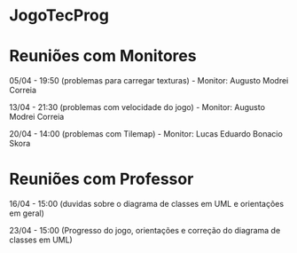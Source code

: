 # JogoTecProg


# Reuniões com Monitores
05/04 - 19:50 (problemas para carregar texturas) - Monitor: Augusto Modrei Correia

13/04 - 21:30 (problemas com velocidade do jogo) - Monitor: Augusto Modrei Correia

20/04 - 14:00 (problemas com Tilemap) - Monitor: Lucas Eduardo Bonacio Skora

# Reuniões com Professor
16/04 - 15:00 (duvidas sobre o diagrama de classes em UML e orientações em geral)

23/04 - 15:00 (Progresso do jogo, orientações e correção do diagrama de classes em UML)
